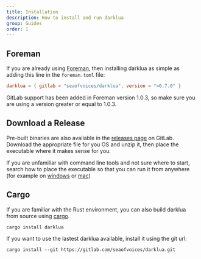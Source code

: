 ```yaml
---
title: Installation
description: How to install and run darklua
group: Guides
order: 1
---
```


## Foreman

If you are already using [Foreman](https://github.com/Roblox/foreman), then installing darklua as simple as adding this line in the `foreman.toml` file:

```toml
darklua = { gitlab = "seaofvoices/darklua", version = "=0.7.0" }
```

GitLab support has been added in Foreman version 1.0.3, so make sure you are using a version greater or equal to 1.0.3.

## Download a Release

Pre-built binaries are also available in the [releases page](https://gitlab.com/seaofvoices/darklua/-/releases) on GitLab. Download the appropriate file for you OS and unzip it, then place the executable where it makes sense for you.

If you are unfamiliar with command line tools and not sure where to start, search how to place the executable so that you can run it from anywhere (for example on [windows](https://lmgtfy.app/?q=add+executable+in+path+windows) or [mac](https://lmgtfy.app/?q=add+executable+in+path+mac))

## Cargo

If you are familiar with the Rust environment, you can also build darklua from source using [cargo](https://doc.rust-lang.org/cargo/getting-started/installation.html).

```
cargo install darklua
```

If you want to use the lastest darklua available, install it using the git url:

```
cargo install --git https://gitlab.com/seaofvoices/darklua.git
```
